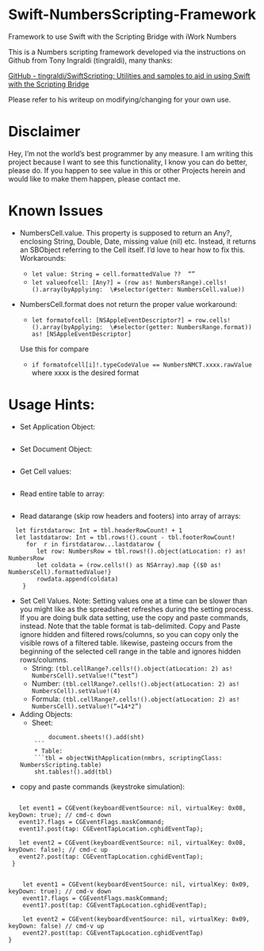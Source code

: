# Swift-NumbersScripting-Framework
Framework to use Swift with the Scripting Bridge with iWork Numbers

This is a Numbers scripting framework developed via the instructions  on Github from Tony Ingraldi  (tingraldi), many thanks:

[GitHub - tingraldi/SwiftScripting: Utilities and samples to aid in using Swift with the Scripting Bridge](https://github.com/tingraldi/SwiftScripting)

Please refer to his writeup on modifying/changing for your own use.
# Disclaimer
Hey, I’m not the world’s best programmer by any measure.  I am writing this project because I want to see this functionality, I know you can do better, please do.  If you happen to see value in this or other Projects herein and would like to make them happen, please contact me.

# Known Issues
* NumbersCell.value. This property is supposed to return an Any?, enclosing String, Double, Date, missing value (nil) etc.  Instead, it returns an SBObject referring to the Cell itself.    I’d love to hear how to fix this. Workarounds:
	* ```let value: String = cell.formattedValue ??  “”```
	* ```let valueofcell: [Any?] = (row as! NumbersRange).cells!().array(byApplying:  \#selector(getter: NumbersCell.value))```
* NumbersCell.format does not return the proper value workaround:
	* ```let formatofcell: [NSAppleEventDescriptor?] = row.cells!().array(byApplying:  \#selector(getter: NumbersRange.format)) as! [NSAppleEventDescriptor]```
	
	Use this for compare
	* ```if formatofcell[i]!.typeCodeValue == NumbersNMCT.xxxx.rawValue``` where xxxx is the desired format
	 
# Usage Hints:
* Set Application Object:
```let nmbrs: NumbersApplication = SBApplication(bundleIdentifier: “com.apple.iWork.numbers”)! as NumbersApplication
```
* Set Document Object:
```let document: NumbersDocument = nmbrs.documents!().object(atLocation: 0) as! NumbersDocument
```
* Get Cell values:
```let formattedValue: String = (cell as! NumbersCell).formattedValue ?? ""
```
* Read entire table to array:
```let valarray = (tbl.cells!() as NSArray).map {($0 as! NumbersCell).formattedValue!}
```
* Read datarange (skip row headers and footers) into array of arrays:
```var rowdata: [[String]] = []
  let firstdatarow: Int = tbl.headerRowCount! + 1
  let lastdatarow: Int = tbl.rows!().count - tbl.footerRowCount!
     for  r in firstdatarow...lastdatarow {
        let row: NumbersRow = tbl.rows!().object(atLocation: r) as! NumbersRow        
        let coldata = (row.cells!() as NSArray).map {($0 as! NumbersCell).formattedValue!}
        rowdata.append(coldata)
    }    	
```
* Set Cell Values. Note: Setting values one at a time can be slower than you might like as the spreadsheet refreshes during the setting process.  If you are doing bulk data setting, use the copy and paste commands, instead.  Note that the table format is tab-delimited.  Copy and Paste ignore hidden and filtered rows/columns, so you can copy only the visible rows of a filtered table. likewise, pasteing occurs from the beginning of the selected cell range in the table and ignores hidden rows/columns.
	* String: ```(tbl.cellRange?.cells!().object(atLocation: 2) as! NumbersCell).setValue!(“test”)```
	* Number: ```(tbl.cellRange?.cells!().object(atLocation: 2) as! NumbersCell).setValue!(4)```
	* Formula: ```(tbl.cellRange?.cells!().object(atLocation: 2) as! NumbersCell).setValue!(“=14*2”)```
* Adding Objects:
	* Sheet:
	```sht  = objectWithApplication(nmbrs, scriptingClass: NumbersScripting.sheet)
            document.sheets!().add(sht)
	    ```
	    * Table:
        ```tbl = objectWithApplication(nmbrs, scriptingClass: NumbersScripting.table)
        sht.tables!().add(tbl)
	```
* copy and paste commands (keystroke simulation):
 
 ```func copy() {
     
    let event1 = CGEvent(keyboardEventSource: nil, virtualKey: 0x08, keyDown: true); // cmd-c down
    event1?.flags = CGEventFlags.maskCommand;
    event1?.post(tap: CGEventTapLocation.cghidEventTap);
    
    let event2 = CGEvent(keyboardEventSource: nil, virtualKey: 0x08, keyDown: false); // cmd-c up
    event2?.post(tap: CGEventTapLocation.cghidEventTap);
  }
  ```
```func paste () {
    
    let event1 = CGEvent(keyboardEventSource: nil, virtualKey: 0x09, keyDown: true); // cmd-v down
    event1?.flags = CGEventFlags.maskCommand;
    event1?.post(tap: CGEventTapLocation.cghidEventTap);
    
    let event2 = CGEvent(keyboardEventSource: nil, virtualKey: 0x09, keyDown: false) // cmd-v up
    event2?.post(tap: CGEventTapLocation.cghidEventTap)
}
```

